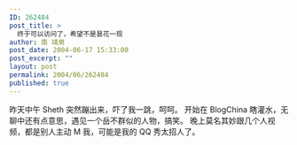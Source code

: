 ```yaml
---
ID: 262484
post_title: >
  终于可以访问了，希望不是昙花一现
author: 南 靖男
post_date: 2004-06-17 15:33:00
post_excerpt: ""
layout: post
permalink: 2004/06/262484
published: true
---
```

昨天中午 Sheth 突然蹦出来，吓了我一跳，呵呵。
开始在 BlogChina 瞎灌水，无聊中还有点意思，遇见一个岳不群似的人物，搞笑。
晚上莫名其妙跟几个人视频，都是别人主动 M 我，可能是我的 QQ 秀太招人了。